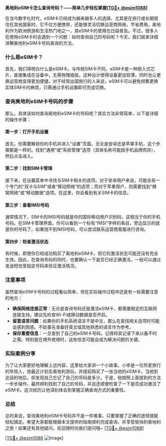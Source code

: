 **奥地利eSIM卡怎么查询号码？——简单几步轻松掌握[[TG💪+ @esim1088](https://t.me/s/esim1088)]**

在当今数字化时代，eSIM卡已经成为越来越多人的选择。尤其是在旅行或长期居住在其他国家时，它不仅方便携带，还能够灵活切换运营商网络，节省费用。奥地利作为欧洲旅游和生活热门地之一，其eSIM卡的使用也日益普及。不过，很多人在使用eSIM卡时会遇到一个问题：如何查询自己的号码呢？今天，我们就来详细讲解奥地利eSIM卡号码查询的方法。

### 什么是eSIM卡？

首先，我们得明白什么是eSIM卡。与传统SIM卡不同，eSIM卡是一种嵌入式芯片，直接集成在设备中，无需物理插拔。这种设计使得设备更加轻薄，同时也让更换运营商变得更加便捷。对于经常出国旅行的人来说，eSIM卡可以避免频繁更换实体SIM卡的麻烦，只需通过手机设置即可完成切换。

### 查询奥地利eSIM卡号码的步骤

那么，具体该如何查询奥地利eSIM卡的号码呢？其实方法非常简单，以下是详细的操作步骤：

#### 第一步：打开手机设置

首先，你需要解锁你的手机并进入“设置”页面。无论是安卓还是苹果手机，这个步骤都是一样的。找到“通用”或“系统管理”选项（具体名称可能因手机品牌而异），然后点击进入。

#### 第二步：找到SIM卡管理

接下来，在设置菜单中寻找与SIM卡相关的选项。对于安卓用户来说，可能会有一个专门的“双卡与SIM”或者“移动网络”的选项；而对于苹果用户，则需要找到“蜂窝网络”或“移动数据”选项。在这里，你会看到有关SIM卡的信息。

#### 第三步：查看IMSI号码

通常情况下，SIM卡的IMSI号码就是你的国际移动用户识别码，这相当于你的手机号码。在SIM卡管理界面，你可以看到一个标有“IMSI”字样的条目，旁边显示的就是你的号码了。如果找不到IMSI号码，可以尝试联系运营商客服进行咨询。

#### 第四步：检查激活状态

有时候，即使你已经成功购买了奥地利eSIM卡，但它的激活状态可能还没有完全生效。因此，在查询号码的同时，也要确认一下是否已经正确激活。一般可以通过发送短信至指定号码来验证激活情况。

### 注意事项

虽然查询eSIM卡号码的过程看似简单，但在实际操作过程中还是有一些需要注意的地方：

- **确保网络连接正常**：无论是查询号码还是激活eSIM卡，都需要稳定的互联网连接支持。建议先检查Wi-Fi或移动数据是否开启。
- **留意语言问题**：如果你的手机系统语言不是中文，那么在查找相关选项时可能会感到困惑。不妨事先准备好英文或其他熟悉的语言作为参考。
- **保存重要信息**：一旦查到了自己的eSIM卡号码，记得将其记录下来以备不时之需。特别是在境外使用时，这些信息可能会成为解决问题的关键。

### 实际案例分享

为了让大家更好地理解上述内容，这里给大家讲一个小故事。小李是一位热爱旅行的年轻人，他最近计划去奥地利游玩，并提前购买了一张当地的eSIM卡。当他到达目的地后，却发现自己忘记了自己的号码是多少。于是，他按照上面提到的方法一步步操作，最终顺利找到了自己的号码，并且还顺便检查了一下是否成功激活了eSIM卡。这次经历让他深刻体会到掌握正确查询方式的重要性。

### 总结

总的来说，查询奥地利eSIM卡号码并不是一件难事，只要掌握了正确的途径就能轻松搞定。希望大家都能根据本文提供的指南顺利完成查询，并享受愉快的奥地利之旅！如果还有其他疑问，欢迎随时向我们提问哦~ [[TG💪+ @esim1088](https://t.me/s/esim1088)]

[[TG💪+ @esim1088](https://t.me/s/esim1088) ![Image](https://i.postimg.cc/4NQfJmqS/Snipaste-2025-05-13-00-14-12.png)]